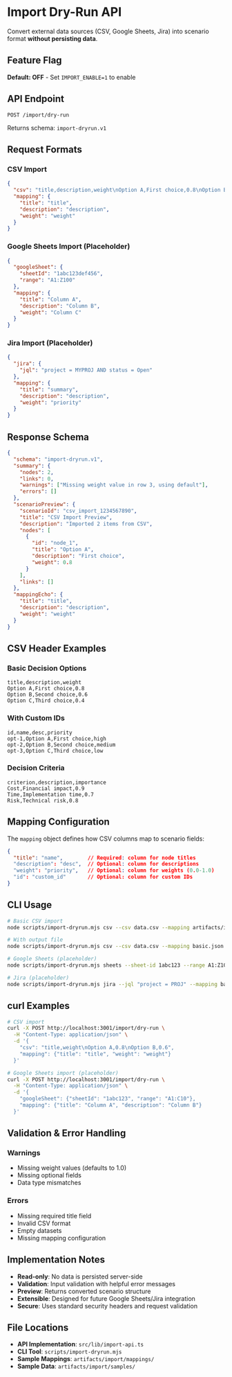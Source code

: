 # Import Dry-Run API

Convert external data sources (CSV, Google Sheets, Jira) into scenario format **without persisting data**.

## Feature Flag

**Default: OFF** - Set `IMPORT_ENABLE=1` to enable

## API Endpoint

```
POST /import/dry-run
```

Returns schema: `import-dryrun.v1`

## Request Formats

### CSV Import

```json
{
  "csv": "title,description,weight\nOption A,First choice,0.8\nOption B,Second choice,0.6",
  "mapping": {
    "title": "title",
    "description": "description",
    "weight": "weight"
  }
}
```

### Google Sheets Import (Placeholder)

```json
{
  "googleSheet": {
    "sheetId": "1abc123def456",
    "range": "A1:Z100"
  },
  "mapping": {
    "title": "Column A",
    "description": "Column B",
    "weight": "Column C"
  }
}
```

### Jira Import (Placeholder)

```json
{
  "jira": {
    "jql": "project = MYPROJ AND status = Open"
  },
  "mapping": {
    "title": "summary",
    "description": "description",
    "weight": "priority"
  }
}
```

## Response Schema

```json
{
  "schema": "import-dryrun.v1",
  "summary": {
    "nodes": 2,
    "links": 0,
    "warnings": ["Missing weight value in row 3, using default"],
    "errors": []
  },
  "scenarioPreview": {
    "scenarioId": "csv_import_1234567890",
    "title": "CSV Import Preview",
    "description": "Imported 2 items from CSV",
    "nodes": [
      {
        "id": "node_1",
        "title": "Option A",
        "description": "First choice",
        "weight": 0.8
      }
    ],
    "links": []
  },
  "mappingEcho": {
    "title": "title",
    "description": "description",
    "weight": "weight"
  }
}
```

## CSV Header Examples

### Basic Decision Options
```csv
title,description,weight
Option A,First choice,0.8
Option B,Second choice,0.6
Option C,Third choice,0.4
```

### With Custom IDs
```csv
id,name,desc,priority
opt-1,Option A,First choice,high
opt-2,Option B,Second choice,medium
opt-3,Option C,Third choice,low
```

### Decision Criteria
```csv
criterion,description,importance
Cost,Financial impact,0.9
Time,Implementation time,0.7
Risk,Technical risk,0.8
```

## Mapping Configuration

The `mapping` object defines how CSV columns map to scenario fields:

```json
{
  "title": "name",        // Required: column for node titles
  "description": "desc",  // Optional: column for descriptions
  "weight": "priority",   // Optional: column for weights (0.0-1.0)
  "id": "custom_id"       // Optional: column for custom IDs
}
```

## CLI Usage

```bash
# Basic CSV import
node scripts/import-dryrun.mjs csv --csv data.csv --mapping artifacts/import/mappings/basic.json

# With output file
node scripts/import-dryrun.mjs csv --csv data.csv --mapping basic.json --output result.json

# Google Sheets (placeholder)
node scripts/import-dryrun.mjs sheets --sheet-id 1abc123 --range A1:Z100 --mapping basic.json

# Jira (placeholder)
node scripts/import-dryrun.mjs jira --jql "project = PROJ" --mapping basic.json
```

## curl Examples

```bash
# CSV import
curl -X POST http://localhost:3001/import/dry-run \
  -H "Content-Type: application/json" \
  -d '{
    "csv": "title,weight\nOption A,0.8\nOption B,0.6",
    "mapping": {"title": "title", "weight": "weight"}
  }'

# Google Sheets import (placeholder)
curl -X POST http://localhost:3001/import/dry-run \
  -H "Content-Type: application/json" \
  -d '{
    "googleSheet": {"sheetId": "1abc123", "range": "A1:C10"},
    "mapping": {"title": "Column A", "description": "Column B"}
  }'
```

## Validation & Error Handling

### Warnings
- Missing weight values (defaults to 1.0)
- Missing optional fields
- Data type mismatches

### Errors
- Missing required title field
- Invalid CSV format
- Empty datasets
- Missing mapping configuration

## Implementation Notes

- **Read-only**: No data is persisted server-side
- **Validation**: Input validation with helpful error messages
- **Preview**: Returns converted scenario structure
- **Extensible**: Designed for future Google Sheets/Jira integration
- **Secure**: Uses standard security headers and request validation

## File Locations

- **API Implementation**: `src/lib/import-api.ts`
- **CLI Tool**: `scripts/import-dryrun.mjs`
- **Sample Mappings**: `artifacts/import/mappings/`
- **Sample Data**: `artifacts/import/samples/`